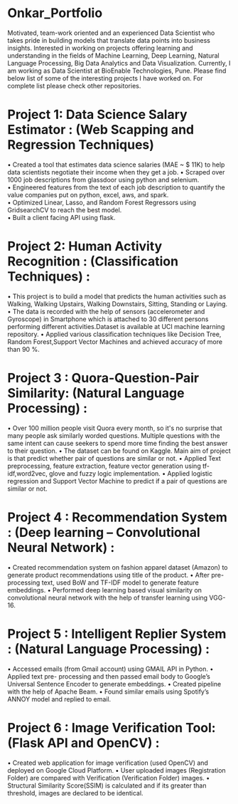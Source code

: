 # Onkar_Portfolio
Motivated, team-work oriented and an experienced Data Scientist who takes pride in building models that translate data points into business insights. Interested in working on projects offering learning and understanding in the fields of Machine Learning, Deep Learning, Natural Language Processing, Big Data Analytics and Data Visualization. 
Currently, I am working as Data Scientist at BioEnable Technologies, Pune.
Please find below list of some of the interesting projects I have worked on. For complete list please check other repositories. 


# Project 1: Data Science Salary Estimator : (Web Scapping and Regression Techniques) 

• Created a tool that estimates data science salaries (MAE ~ $ 11K) to help data scientists negotiate their income when they get a job.
•	Scraped over 1000 job descriptions from glassdoor using python and selenium.  
•	Engineered features from the text of each job description to quantify the value companies put on python, excel, aws, and spark.  
•	Optimized Linear, Lasso, and Random Forest Regressors using GridsearchCV to reach the best model.                            
•	Built a client facing API using flask.

# Project 2: Human Activity Recognition : (Classification Techniques) :

•	This project is to build a model that predicts the human activities such as Walking, Walking Upstairs, Walking Downstairs, 
  Sitting, Standing or Laying.
•	The data is recorded with the help of sensors (accelerometer and Gyroscope) in Smartphone which is attached
  to 30 different persons performing different activities.Dataset is available at  UCI machine learning repository.
•	Applied various classification techniques like Decision Tree, Random Forest,Support Vector Machines and achieved accuracy of
  more than 90 %.

# Project 3 : Quora-Question-Pair Similarity: (Natural Language Processing) :

•	Over 100 million people visit Quora every month, so it's no surprise that many people ask similarly worded questions.
  Multiple questions with the same intent can cause seekers to spend more time finding the best answer to their question.
•	The dataset can be found on Kaggle. Main aim of project is that predict whether pair of questions are similar or not.
•	Applied Text preprocessing, feature extraction, feature vector generation using tf-idf,word2vec, glove and 
  fuzzy logic implementation.
•	Applied logistic regression and Support Vector Machine to predict if a pair of questions are similar or not.

# Project 4 : Recommendation System : (Deep learning – Convolutional Neural Network) :

•	Created recommendation system on fashion apparel dataset (Amazon) to generate product recommendations using title of the product.
•	After pre-processing text, used BoW and TF-IDF model to generate feature embeddings. 
•	Performed deep learning based visual similarity on convolutional neural network with the help of transfer learning using VGG-16.

# Project 5 : Intelligent Replier System : (Natural Language Processing) :

•	Accessed emails (from Gmail account) using GMAIL API in Python.
•	Applied text pre- processing and then passed email body to Google’s Universal Sentence Encoder to generate embeddings. 
•	Created pipeline with the help of Apache Beam. 
•	Found similar emails using Spotify’s ANNOY model and replied to email.

# Project 6 : Image Verification Tool: (Flask API and OpenCV) :

•	Created web application for image verification (used OpenCV) and deployed on Google Cloud Platform.
•	User uploaded images (Registration Folder) are compared with Verification (Verification Folder) images.
•	Structural Similarity Score(SSIM) is calculated and if its greater than threshold, images are declared to be identical.



